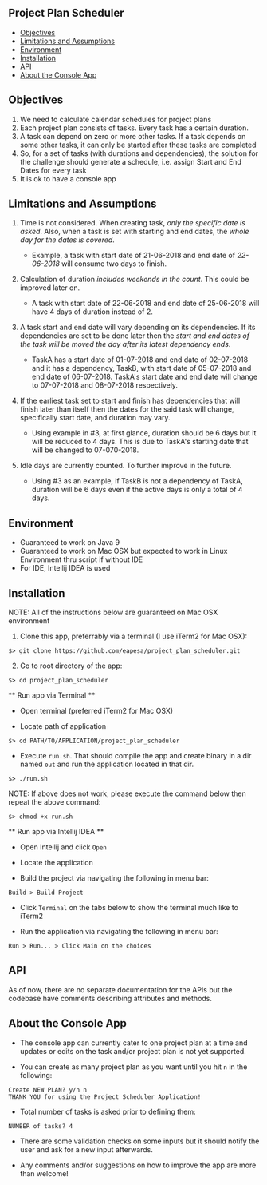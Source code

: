Project Plan Scheduler
----------------------

* [Objectives](https://github.com/eapesa/project_plan_scheduler#instructions)
* [Limitations and Assumptions](https://github.com/eapesa/project_plan_scheduler#limitations-and-assumptions)
* [Environment](https://github.com/eapesa/project_plan_scheduler#environment)
* [Installation](https://github.com/eapesa/project_plan_scheduler#installation)
* [API](https://github.com/eapesa/project_plan_scheduler#api)
* [About the Console App](https://github.com/eapesa/project_plan_scheduler#about-the-console-app)

## Objectives

1. We need to calculate calendar schedules for project plans
2. Each project plan consists of tasks. Every task has a certain duration.
3. A task can depend on zero or more other tasks. If a task depends on some other tasks, it can only be started after these tasks are completed
4. So, for a set of tasks (with durations and dependencies), the solution for the challenge should generate a schedule, i.e. assign Start and End Dates for every task
5. It is ok to have a console app


## Limitations and Assumptions

1. Time is not considered. When creating task, *only the specific date is asked*. Also, when a task is set with starting and end dates, the *whole day for the dates is covered*.
    - Example, a task with start date of 21-06-2018 and end date of *22-06-2018* will consume two days to finish.

2. Calculation of duration *includes weekends in the count*. This could be improved later on.
    - A task with start date of 22-06-2018 and end date of 25-06-2018 will have 4 days of duration instead of 2.

3. A task start and end date will vary depending on its dependencies. If its dependencies are set to be done later then the *start and end dates of the task will be moved the day after its latest dependency ends*.
    - TaskA has a start date of 01-07-2018 and end date of 02-07-2018 and it has a dependency, TaskB, with start date of 05-07-2018 and end date of 06-07-2018. TaskA's start date and end date will change to 07-07-2018 and 08-07-2018 respectively.

4. If the earliest task set to start and finish has dependencies that will finish later than itself then the dates for the said task will change, specifically start date, and duration may vary.
    - Using example in #3, at first glance, duration should be 6 days but it will be reduced to 4 days. This is due to TaskA's starting date that will be changed to 07-070-2018.

5. Idle days are currently counted. To further improve in the future.
    - Using #3 as an example, if TaskB is not a dependency of TaskA, duration will be 6 days even if the active days is only a total of 4 days.

## Environment

- Guaranteed to work on Java 9
- Guaranteed to work on Mac OSX but expected to work in Linux Environment thru script if without IDE
- For IDE, Intellij IDEA is used

## Installation

NOTE: All of the instructions below are guaranteed on Mac OSX environment

1. Clone this app, preferrably via a terminal (I use iTerm2 for Mac OSX):
```
$> git clone https://github.com/eapesa/project_plan_scheduler.git
```

2. Go to root directory of the app:
```
$> cd project_plan_scheduler
```

** Run app via Terminal **

- Open terminal (preferred iTerm2 for Mac OSX)

- Locate path of application
```
$> cd PATH/TO/APPLICATION/project_plan_scheduler
```

- Execute `run.sh`. That should compile the app and create binary in a dir named `out` and run the application located in that dir.
```
$> ./run.sh
```

NOTE: If above does not work, please execute the command below then repeat the above command:
```
$> chmod +x run.sh
```

** Run app via Intellij IDEA **

- Open Intellij and click `Open`

- Locate the application

- Build the project via navigating the following in menu bar:
```
Build > Build Project
```

- Click `Terminal` on the tabs below to show the terminal much like to iTerm2

- Run the application via navigating the following in menu bar:
```
Run > Run... > Click Main on the choices
```

## API

As of now, there are no separate documentation for the APIs but the codebase have comments describing attributes and methods.

## About the Console App

- The console app can currently cater to one project plan at a time and updates or edits on the task and/or project plan is not yet supported.

- You can create as many project plan as you want until you hit `n` in the following:
```
Create NEW PLAN? y/n n
THANK YOU for using the Project Scheduler Application!
```

- Total number of tasks is asked prior to defining them:
```
NUMBER of tasks? 4
```

- There are some validation checks on some inputs but it should notify the user and ask for a new input afterwards.

- Any comments and/or suggestions on how to improve the app are more than welcome!